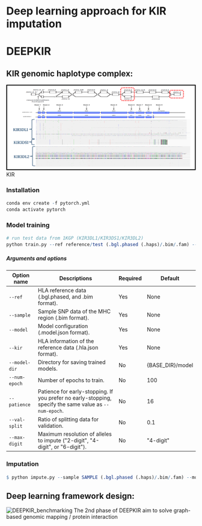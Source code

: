 # Deep learning approach for KIR imputation

# DEEPKIR
## KIR genomic haplotype complex:
![DEEPKIR_benchmarking](https://github.com/tzhang-nmdp/DEEPKIR/blob/main/fig/KIR_summary.png)
KIR

### Installation
``` r
conda env create -f pytorch.yml
conda activate pytorch
```
### Model training
``` r
# run test data from 1KGP (KIR3DL1/KIR3DS1/KIR3DL2)
python train.py --ref reference/test (.bgl.phased (.haps)/.bim/.fam) --sample reference/test --model reference/test (.model.json) --kir reference/test (.kir.json) --model-dir reference/model
```

##### Arguments and options
| Option name   | Descriptions                                                 | Required | Default   |
| ------------- | ------------------------------------------------------------ | -------- | --------- |
| `--ref`       | HLA reference data (.bgl.phased, and .bim format).           | Yes      | None      |
| `--sample`    | Sample SNP data of the MHC region (.bim format).             | Yes      | None      |
| `--model`     | Model configuration (.model.json format).                    | Yes      | None      |
| `--kir`       | HLA information of the reference data (.hla.json format).    | Yes      | None      |
| `--model-dir` | Directory for saving trained models.                         | No       | {BASE\_DIR}/model   |
| `--num-epoch` | Number of epochs to train.                                   | No       | 100       |
| `--patience`  | Patience for early-stopping. If you prefer no early-stopping, specify the same value as `--num-epoch`. | No       | 16        |
| `--val-split` | Ratio of splitting data for validation.                      | No       | 0.1       |
| `--max-digit` | Maximum resolution of alleles to impute ("2-digit", "4-digit", or "6-digit"). | No       | "4-digit" |

### Imputation
``` r
$ python impute.py --sample SAMPLE (.bgl.phased (.haps)/.bim/.fam) --model MODEL (.model.json) --kir KIR (.kir.json) --model-dir MODEL_DIR --out OUT
```



## Deep learning framework design:
![DEEPKIR_benchmarking](https://github.com/tzhang-nmdp/DEEPKIR/blob/main/fig/DEEPKIR_design.png)
The 2nd phase of DEEPKIR aim to solve graph-based genomic mapping / protein interaction

